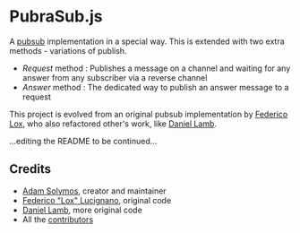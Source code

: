 PubraSub.js
===========

A [pubsub](http://en.wikipedia.org/wiki/Publish%E2%80%93subscribe_pattern)
implementation in a special way. This is extended with two extra methods - variations of publish.
*	_Request_ method : Publishes a message on a channel and waiting for any answer from any subscriber via a reverse channel
*	_Answer_ method : The dedicated way to publish an answer message to a request

This project is evolved from an original pubsub implementation by [Federico Lox](https://github.com/federico-lox/),
who also refactored other's work, like [Daniel Lamb](http://daniellmb.com).


...editing the README to be continued...


Credits
-------

*	[Adam Solymos](http://github.com/adamsolymos/), creator and maintainer
*	[Federico "Lox" Lucignano](https://plus.google.com/117046182016070432246 "Google profile"), original code
*	[Daniel Lamb](http://daniellmb.com), more original code
*	All the [contributors](http://github.com/federico-lox/pubsub.js/contributors "pubsub.js contributors at GitHub")
